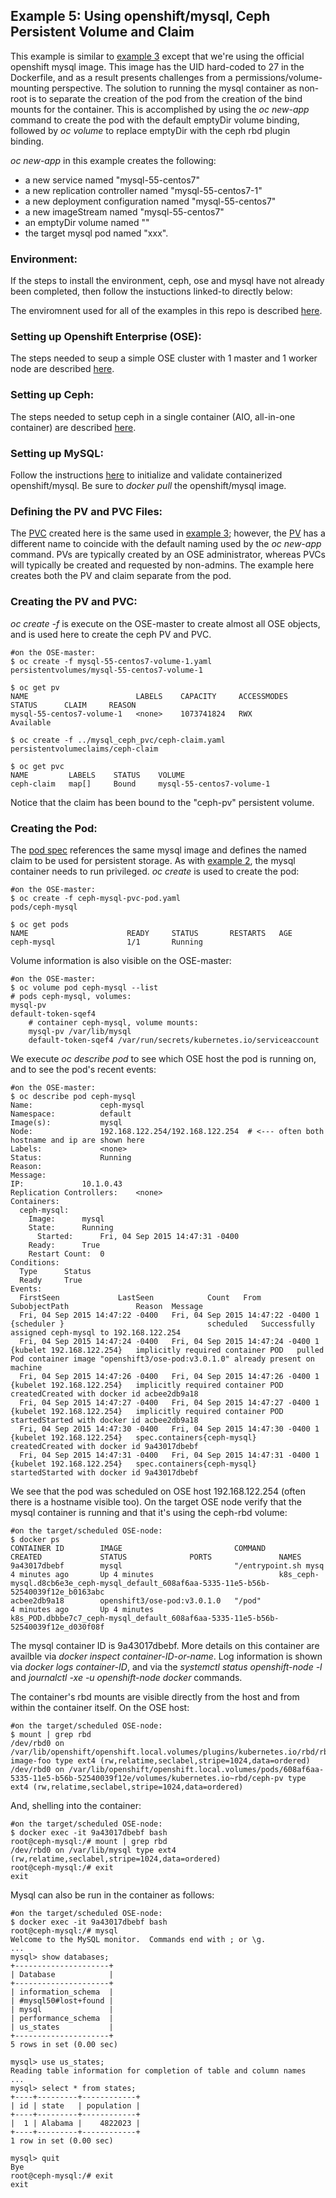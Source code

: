 ## Example 5: Using openshift/mysql, Ceph Persistent Volume and Claim

This example is similar to [example 3](../mysql_ceph_pvc) except that we're using the official openshift mysql image. This image has the UID hard-coded to 27 in the Dockerfile, and as a result presents challenges from a permissions/volume-mounting perspective. The solution to running the mysql container as non-root is to separate the creation of the pod from the creation of the bind mounts for the container. This is accomplished by using the *oc new-app* command to create the pod with the default emptyDir volume binding, followed by *oc volume* to replace emptyDir with the ceph rbd plugin binding.

*oc new-app* in this example creates the following:
  * a new service named "mysql-55-centos7"
  * a new replication controller named "mysql-55-centos7-1"
  * a new deployment configuration named "mysql-55-centos7"
  * a new imageStream named "mysql-55-centos7" 
  * an emptyDir volume named ""
  * the target mysql pod named "xxx".

### Environment:
If the steps to install the environment, ceph, ose and mysql have not already been completed, then follow the instuctions linked-to directly below:

The enviromnent used for all of the examples in this repo is described [here](../ENV.md).

### Setting up Openshift Enterprise (OSE):
The steps needed to seup a simple OSE cluster with 1 master and 1 worker node are described [here](../OSE.md).

### Setting up Ceph:
The steps needed to setup ceph in a single container (AIO, all-in-one container) are described [here](../CEPH.md).

### Setting up MySQL:
Follow the instructions [here](../MYSQL.md) to initialize and validate containerized openshift/mysql. Be sure to *docker pull* the openshift/mysql image.

### Defining the PV and PVC Files:
The [PVC](../mysql_ceph_pvc/ceph-claim.yaml) created here is the same used in [example 3](../mysql_ceph_pvc); however, the [PV](mysql-55-centos7-volume-1.yaml) has a different name to coincide with the default naming used by the *oc new-app* command. PVs are typically created by an OSE administrator, whereas PVCs will typically be created and requested by non-admins. The example here creates both the PV and claim separate from the pod.

### Creating the PV and PVC:
*oc create -f* is execute on the OSE-master to create almost all OSE objects, and is used here to create the ceph PV and PVC.

```
#on the OSE-master:
$ oc create -f mysql-55-centos7-volume-1.yaml
persistentvolumes/mysql-55-centos7-volume-1

$ oc get pv
NAME                        LABELS    CAPACITY     ACCESSMODES   STATUS      CLAIM     REASON
mysql-55-centos7-volume-1   <none>    1073741824   RWX           Available      

$ oc create -f ../mysql_ceph_pvc/ceph-claim.yaml
persistentvolumeclaims/ceph-claim

$ oc get pvc
NAME         LABELS    STATUS    VOLUME
ceph-claim   map[]     Bound     mysql-55-centos7-volume-1
```

Notice that the claim has been bound to the "ceph-pv" persistent volume.

### Creating the Pod:
The [pod spec](ceph-mysql-pvc-pod.yaml) references the same mysql image and defines the named claim to be used for persistent storage. As with [example 2](../mysql_ceph_plugin), the mysql container needs to run privileged. *oc create* is used to create the pod:

```
#on the OSE-master:
$ oc create -f ceph-mysql-pvc-pod.yaml 
pods/ceph-mysql

$ oc get pods
NAME                      READY     STATUS       RESTARTS   AGE
ceph-mysql                1/1       Running                                      
```

Volume information is also visible on the OSE-master:

```
#on the OSE-master:
$ oc volume pod ceph-mysql --list
# pods ceph-mysql, volumes:
mysql-pv
default-token-sqef4
	# container ceph-mysql, volume mounts:
	mysql-pv /var/lib/mysql
	default-token-sqef4 /var/run/secrets/kubernetes.io/serviceaccount
```

We execute *oc describe pod* to see which OSE host the pod is running on, and to see the pod's recent events:

```
#on the OSE-master:
$ oc describe pod ceph-mysql
Name:				ceph-mysql
Namespace:			default
Image(s):			mysql
Node:				192.168.122.254/192.168.122.254  # <--- often both hostname and ip are shown here
Labels:				<none>
Status:				Running
Reason:				
Message:			
IP:				10.1.0.43
Replication Controllers:	<none>
Containers:
  ceph-mysql:
    Image:		mysql
    State:		Running
      Started:		Fri, 04 Sep 2015 14:47:31 -0400
    Ready:		True
    Restart Count:	0
Conditions:
  Type		Status
  Ready 	True 
Events:
  FirstSeen				LastSeen			Count	From				SubobjectPath				Reason	Message
  Fri, 04 Sep 2015 14:47:22 -0400	Fri, 04 Sep 2015 14:47:22 -0400	1	{scheduler }								scheduled	Successfully assigned ceph-mysql to 192.168.122.254
  Fri, 04 Sep 2015 14:47:24 -0400	Fri, 04 Sep 2015 14:47:24 -0400	1	{kubelet 192.168.122.254}	implicitly required container POD	pulled	Pod container image "openshift3/ose-pod:v3.0.1.0" already present on machine
  Fri, 04 Sep 2015 14:47:26 -0400	Fri, 04 Sep 2015 14:47:26 -0400	1	{kubelet 192.168.122.254}	implicitly required container POD	createdCreated with docker id acbee2db9a18
  Fri, 04 Sep 2015 14:47:27 -0400	Fri, 04 Sep 2015 14:47:27 -0400	1	{kubelet 192.168.122.254}	implicitly required container POD	startedStarted with docker id acbee2db9a18
  Fri, 04 Sep 2015 14:47:30 -0400	Fri, 04 Sep 2015 14:47:30 -0400	1	{kubelet 192.168.122.254}	spec.containers{ceph-mysql}		createdCreated with docker id 9a43017dbebf
  Fri, 04 Sep 2015 14:47:31 -0400	Fri, 04 Sep 2015 14:47:31 -0400	1	{kubelet 192.168.122.254}	spec.containers{ceph-mysql}		startedStarted with docker id 9a43017dbebf
```

We see that the pod was scheduled on OSE host 192.168.122.254 (often there is a hostname visible too). On the target OSE node verify that the mysql container is running and that it's using the ceph-rbd volume:

```
#on the target/scheduled OSE-node:
$ docker ps
CONTAINER ID        IMAGE                         COMMAND                CREATED             STATUS              PORTS               NAMES
9a43017dbebf        mysql                         "/entrypoint.sh mysq   4 minutes ago       Up 4 minutes                            k8s_ceph-mysql.d8cb6e3e_ceph-mysql_default_608af6aa-5335-11e5-b56b-52540039f12e_b0163abc   
acbee2db9a18        openshift3/ose-pod:v3.0.1.0   "/pod"                 4 minutes ago       Up 4 minutes                            k8s_POD.dbbbe7c7_ceph-mysql_default_608af6aa-5335-11e5-b56b-52540039f12e_d030f08f 
```

The mysql container ID is 9a43017dbebf. More details on this container are availble via *docker inspect container-ID-or-name*. Log information is shown via *docker logs container-ID*, and via the *systemctl status openshift-node -l* and *journalctl -xe -u openshift-node docker* commands.

The container's rbd mounts are visible directly from the host and from within the container itself. On the OSE host:

```
#on the target/scheduled OSE-node:
$ mount | grep rbd
/dev/rbd0 on /var/lib/openshift/openshift.local.volumes/plugins/kubernetes.io/rbd/rbd/rbd-image-foo type ext4 (rw,relatime,seclabel,stripe=1024,data=ordered)
/dev/rbd0 on /var/lib/openshift/openshift.local.volumes/pods/608af6aa-5335-11e5-b56b-52540039f12e/volumes/kubernetes.io~rbd/ceph-pv type ext4 (rw,relatime,seclabel,stripe=1024,data=ordered)
```

And, shelling into the container:

```
#on the target/scheduled OSE-node:
$ docker exec -it 9a43017dbebf bash
root@ceph-mysql:/# mount | grep rbd
/dev/rbd0 on /var/lib/mysql type ext4 (rw,relatime,seclabel,stripe=1024,data=ordered)
root@ceph-mysql:/# exit
exit
```

Mysql can also be run in the container as follows:

```
#on the target/scheduled OSE-node:
$ docker exec -it 9a43017dbebf bash
root@ceph-mysql:/# mysql                                                       
Welcome to the MySQL monitor.  Commands end with ; or \g.
...
mysql> show databases;
+---------------------+
| Database            |
+---------------------+
| information_schema  |
| #mysql50#lost+found |
| mysql               |
| performance_schema  |
| us_states           |
+---------------------+
5 rows in set (0.00 sec)

mysql> use us_states;
Reading table information for completion of table and column names
...
mysql> select * from states;
+----+---------+------------+
| id | state   | population |
+----+---------+------------+
|  1 | Alabama |    4822023 |
+----+---------+------------+
1 row in set (0.00 sec)

mysql> quit
Bye
root@ceph-mysql:/# exit
exit
```

